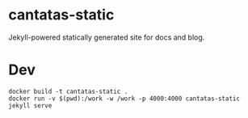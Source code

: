 # cantatas-static
Jekyll-powered statically generated site for docs and blog.

# Dev
```
docker build -t cantatas-static .
docker run -v $(pwd):/work -w /work -p 4000:4000 cantatas-static jekyll serve
```

